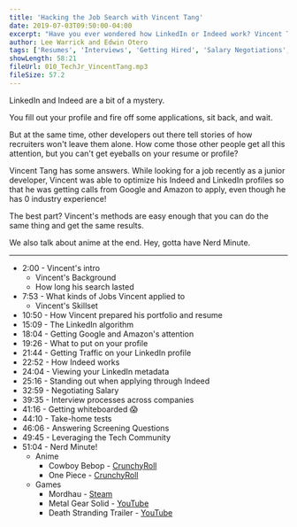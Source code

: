 ```yaml
---
title: 'Hacking the Job Search with Vincent Tang'
date: 2019-07-03T09:50:00-04:00
excerpt: "Have you ever wondered how LinkedIn or Indeed work? Vincent Tang has done the research and joins us on the show to share his findings on how to raise your visibility when looking for a job!"
author: Lee Warrick and Edwin Otero
tags: ['Resumes', 'Interviews', 'Getting Hired', 'Salary Negotiations', 'LinkedIn', 'Indeed', 'Vincent Tang']
showLength: 58:21
fileUrl: 010_TechJr_VincentTang.mp3
fileSize: 57.2
---
```


LinkedIn and Indeed are a bit of a mystery.

You fill out your profile and fire off some applications, sit back, and wait.

But at the same time, other developers out there tell stories of how recruiters won't leave them alone. How come those other people get all this attention, but you can't get eyeballs on your resume or profile?

Vincent Tang has some answers. While looking for a job recently as a junior developer, Vincent was able to optimize his Indeed and LinkedIn profiles so that he was getting calls from Google and Amazon to apply, even though he has 0 industry experience!

The best part? Vincent's methods are easy enough that you can do the same thing and get the same results.

We also talk about anime at the end. Hey, gotta have Nerd Minute.

***

* 2:00 - Vincent's intro
  * Vincent's Background
  * How long his search lasted
* 7:53 - What kinds of Jobs Vincent applied to
  * Vincent's Skillset
* 10:50 - How Vincent prepared his portfolio and resume
* 15:09 - The LinkedIn algorithm
* 18:04 - Getting Google and Amazon's attention
* 19:26 - What to put on your profile
* 21:44 - Getting Traffic on your LinkedIn profile
* 22:52 - How Indeed works
* 24:04 - Viewing your LinkedIn metadata
* 25:16 - Standing out when applying through Indeed
* 32:59 - Negotiating Salary
* 39:35 - Interview processes across companies
* 41:16 - Getting whiteboarded 😱
* 44:10 - Take-home tests
* 46:06 - Answering Screening Questions
* 49:45 - Leveraging the Tech Community
* 51:04 - Nerd Minute!
  * Anime
    * Cowboy Bebop - [CrunchyRoll](https://www.crunchyroll.com/cowboy-bebop)
    * One Piece - [CrunchyRoll](https://www.crunchyroll.com/one-piece)
  * Games
    * Mordhau - [Steam](https://store.steampowered.com/app/629760/MORDHAU/)
    * Metal Gear Solid - [YouTube](https://www.youtube.com/watch?v=c5F4VvnSATA)
    * Death Stranding Trailer - [YouTube](https://www.youtube.com/watch?v=Gu8X7vM3Avw)